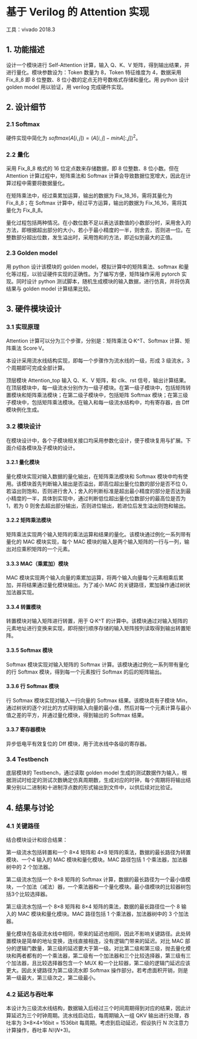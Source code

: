 # 基于 Verilog 的 Attention 实现

工具：vivado 2018.3

## 1. 功能描述

设计一个模块进行 Self-Attention 计算，输入 Q、K、V 矩阵，得到输出结果，并进行量化。模块参数设为：Token 数量为 8，Token 特征维度为 4，数据采用 Fix_8_8 即 8 位整数、8 位小数的定点无符号数格式存储和量化。用 python 设计 golden model 用以验证，用 verilog 完成硬件实现。

## 2. 设计细节

### 2.1 Softmax

硬件实现中简化为 $softmax(A[i,j]) = (A[i,j]-minA[:,j])^2$。

### 2.2 量化

采用 Fix_8_8 格式的 16 位定点数来存储数据，即 8 位整数、8 位小数。但在 Attention 计算过程中，矩阵乘法和 Softmax 计算会导致数据位宽增大，因此在计算过程中需要将数据量化。

在矩阵乘法中，经过乘累加运算，输出的数据为 Fix_18_16，需将其量化为 Fix_8_8；在 Softmax 计算中，经过平方运算，输出的数据为 Fix_16_16，需将其量化为 Fix_8_8。

量化过程包括两种情况。在小数位数不足以表达该数值的小数部分时，采用舍入的方法，即根据超出部分的大小，若小于最小精度的一半，则舍去，否则进一位。在整数部分超出位数，发生溢出时，采用饱和的方法，即近似到最大的正值。

### 2.3 Golden model

用 python 设计该模块的 golden model，模拟计算中的矩阵乘法、softmax 和量化等过程，以验证硬件实现的正确性。为了编写方便，矩阵操作采用 pytorch 实现。同时设计 python 测试脚本，随机生成模块的输入数据，进行仿真，并将仿真结果与 golden model 计算结果比较。

## 3. 硬件模块设计
### 3.1 实现原理
Attention 计算可以分为三个步骤，分别是：矩阵乘法 Q·K^T、Softmax 计算、矩阵乘法 Score·V。

本设计采用流水线结构实现，即每一个步骤作为流水线的一级，形成 3 级流水，3 个周期即可完成全部计算。 
 
顶层模块 Attention_top 输入 Q、K、V 矩阵，和 clk、rst 信号，输出计算结果。在顶层模块中，每一级流水分别作为一级子模块。在第一级子模块中，包括矩阵转置模块和矩阵乘法模块；在第二级子模块中，包括矩阵 Softmax 模块；在第三级子模块中，包括矩阵乘法模块。在输入和每一级流水结构中，均有寄存器，由 Dff 模块例化生成。

### 3.2 模块设计

在模块设计中，各个子模块相关接口均采用参数化设计，便于模块复用与扩展。下面介绍各模块及子模块的设计。

#### 3.2.1 量化模块
量化模块实现对输入数据的量化输出，在矩阵乘法模块和 Softmax 模块中均有使用。该模块首先判断输入输出是否溢出，即高位超出量化位数的部分是否不位 0，若溢出则饱和，否则进行舍入；舍入的判断标准是超出最小精度的部分是否达到最小精度的一半，具体到实现中，通过判断低位超出量化位数部分的最高位是否为 1，若为 0 则舍去超出部分输出，否则进位输出，若进位后发生溢出则饱和输出。

#### 3.2.2 矩阵乘法模块

矩阵乘法实现两个输入矩阵的乘法运算和结果的量化。该模块通过例化一系列带有量化的 MAC 模块实现，每个 MAC 模块的输入是两个输入矩阵的一行与一列，输出对应乘积矩阵的一个元素。

#### 3.3.3 MAC（乘累加）模块
MAC 模块实现两个输入向量的乘累加运算，将两个输入向量每个元素相乘后累加，并将结果通过量化模块输出。为了减小 MAC 的关键路径，累加操作通过树状加法器实现。

#### 3.3.4 转置模块
转置模块对输入矩阵进行转置，用于 Q·K^T 的计算中。该模块通过对输入矩阵的元素地址进行变换来实现，即将按行顺序存储的输入矩阵按列读取得到输出转置矩阵。

#### 3.3.5 Softmax 模块

Softmax 模块实现对输入矩阵的 Softmax 计算。该模块通过例化一系列带有量化的行 Softmax 模块，得到每一个元素按行 Softmax 的后的矩阵输出。

#### 3.3.6 行 Softmax 模块
行 Softmax 模块实现对输入一行向量的 Softmax 结果。该模块具有子模块 Min，通过树状的逐个对比的方式得到输入向量的最小值，然后对每一个元素计算与最小值之差的平方，并通过量化模块，得到输出的 Softmax 结果。

#### 3.3.7 寄存器模块
异步低电平有效复位的 Dff 模块，用于流水线中各级的寄存器。

### 3.4 Testbench
底层模块的 Testbench，通过读取 golden model 生成的测试数据作为输入，根据测试时给定的测试次数确定仿真周期数，生成对应的时钟，每个周期将将输出结果分别以二进制和十进制浮点数的形式输出到文件中，以供后续对比验证。 

## 4. 结果与讨论

### 4.1 关键路径

结合模块设计和综合结果：

第一级流水包括转置和一个 8×4 矩阵和 4×8 矩阵的乘法，数据的最长路径为转置模块、一个4 输入的 MAC 模块和量化模块。MAC 路径包括 1 个乘法器，加法器树中的 2 个加法器。

第二级流水包括一个 8×8 矩阵的 Softmax 计算，数据的最长路径为一个最小值模块，一个加法（减法）器，一个乘法器和一个量化模块。最小值模块的比较器树包括3个比较选择器。

第三级流水包括一个 8×8 矩阵和 8×4 矩阵的乘法，数据的最长路径位一个 8 输入的 MAC 模块和量化模块。MAC 路径包括 1 个乘法器，加法器树中的 3 个加法器。

量化模块在各级流水线中相同，带来的延迟也相同，因此不影响关键路径。此处转置模块是简单的地址变换，连线直接相连，没有逻辑门带来的延迟。对比 MAC 部分的逻辑门数量，第三级的延迟要大于第一级。对比第二级和第三级，抛去量化模块和两者都有的一个乘法器，第二级有一个加法器和三个比较选择器，第三级有三个加法器，且比较选择器包含一个 MUX 和一个比较器，第二级的逻辑门延迟应该更大。因此关键路径为第二级流水即 Softmax 操作部分。若考虑面积开销，则是第一级最大，第三级次之，第二级最小。

### 4.2 延迟与吞吐率
本设计为三级流水线结构，数据输入后经过三个时间周期得到对应的结果，因此计算延迟为三个时钟周期。流水线启动后，每周期输入一组 QKV 输出进行处理，吞吐率为 3×8×4×16bit = 1536bit 每周期。考虑到启动延迟，假设执行 N 次注意力计算操作，吞吐率 𝑁/(𝑁+3)。
